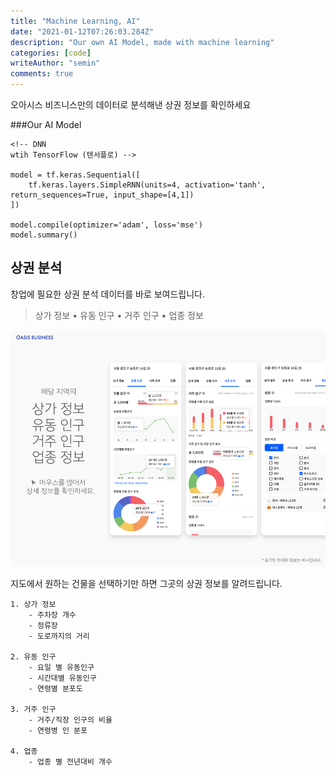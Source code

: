 ```yaml
---
title: "Machine Learning, AI"
date: "2021-01-12T07:26:03.284Z"
description: "Our own AI Model, made with machine learning"
categories: [code]
writeAuthor: "semin"
comments: true
---
```


오아시스 비즈니스만의 데이터로 분석해낸 상권 정보를 확인하세요

###Our AI Model

```
<!-- DNN
wtih TensorFlow (텐서플로) -->

model = tf.keras.Sequential([
    tf.keras.layers.SimpleRNN(units=4, activation='tanh', return_sequences=True, input_shape=[4,1])
])

model.compile(optimizer='adam', loss='mse')
model.summary()
```

## 상권 분석

창업에 필요한 상권 분석 데이터를 바로 보여드립니다.

> 상가 정보 • 유동 인구 • 거주 인구 • 업종 정보

![MLAI](MLAI.png)

지도에서 원하는 건물을 선택하기만 하면 그곳의 상권 정보를 알려드립니다.

    1. 상가 정보
        - 주차장 개수
        - 정류장
        - 도로까지의 거리

    2. 유동 인구
        - 요일 별 유동인구
        - 시간대별 유동인구
        - 연령별 분포도

    3. 거주 인구
        - 거주/직장 인구의 비율
        - 연령병 인 분포

    4. 업종
        - 업종 별 전년대비 개수
